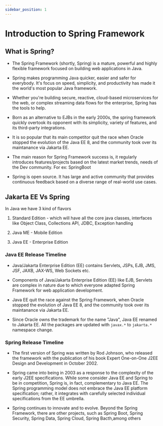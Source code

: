 ```yaml
---
sidebar_position: 1
---
```


# Introduction to Spring Framework

## What is Spring?

- The Spring Framework (shortly, Spring) is a mature, powerful and highly flexible framework focused on building web applications in Java.

- Spring makes programming Java quicker, easier and safer for everybody. It's focus on speed, simplicity, and productivity has made it the world's most popular Java framework.

- Whether you're building secure, reactive, cloud-based microservices for the web, or complex streaming data flows for the enterprise, Spring has the tools to help.

- Born as an alternative to EJBs in the early 2000s, the spring framework quickly overtook its opponent with its simplicity, variety of features, and its third-party integrations.

- It is so popular that its main competitor quit the race when Oracle stopped the evolution of the Java EE 8, and the community took over its maintanance via Jakarta EE.

- The main reason for Spring Framework success is, it regularly introduces features/projects based on the latest market trends, needs of the Dev community. For ex: SpringBoot

- Spring is open source. It has large and active community that provides continuous feedback based on a diverse range of real-world use cases.

## Jakarta EE Vs Spring

In Java we have 3 kind of flavors

1. Standard Edition - which will have all the core java classes, interfaces like Object Class, Collections API, JDBC, Exception handling

2. Java ME - Mobile Edition

3. Java EE - Enterprise Edition

### Java EE Release Timeline

- Java/Jakarta Enterprise Edition (EE) contains Servlets, JSPs, EJB, JMS, JSF, JAXB, JAX-WS, Web Sockets etc.

- Components of Java/Jakarta Enterprise Edition (EE) like EJB, Servlets are complex in nature due to which everyone adapted Spring Framework for web application development.

- Java EE quit the race against the Spring Framework, when Oracle stopped the evolution of Java EE 8, and the community took over its maintanance via Jakarta EE.

- Since Oracle owns the trademark for the name "Java", Java EE renamed to Jakarta EE. All the packages are updated with `javax.*` to `jakarta.*` namespace  change.

### Spring Release Timeline

- The first version of Spring was written by Rod Johnson, who released the framework with the publication of his book Expert One-on-One J2EE Design and Development in October 2002.

- Spring came into being in 2003 as a response to the complexity of the early J2EE specifications. While some consider Java EE and Spring to be in competition, Spring is, in fact, complementary to Java EE. The Spring programming model does not embrace the Java EE platform specification; rather, it integrates with carefully selected individual specifications from the EE umbrella.

- Spring continues to innovate and to evolve. Beyond the Spring Framework, there are other projects, such as Spring Boot, Spring Security, Spring Data, Spring Cloud, Spring Bacth,among others